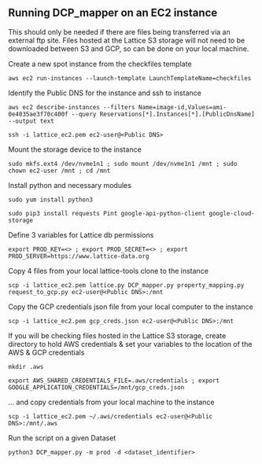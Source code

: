 Running DCP_mapper on an EC2 instance
---------------- 
This should only be needed if there are files being transferred via an external ftp site. Files hosted at the Lattice S3 storage will not need to be downloaded between S3 and GCP, so can be done on your local machine.
 
Create a new spot instance from the checkfiles template
```
aws ec2 run-instances --launch-template LaunchTemplateName=checkfiles
```
Identify the Public DNS for the instance and ssh to instance
```
aws ec2 describe-instances --filters Name=image-id,Values=ami-0e4035ae3f70c400f --query Reservations[*].Instances[*].[PublicDnsName] --output text
```
```
ssh -i lattice_ec2.pem ec2-user@<Public DNS>
```
Mount the storage device to the instance
```
sudo mkfs.ext4 /dev/nvme1n1 ; sudo mount /dev/nvme1n1 /mnt ; sudo chown ec2-user /mnt ; cd /mnt
```
Install python and necessary modules
```
sudo yum install python3
```
```
sudo pip3 install requests Pint google-api-python-client google-cloud-storage
```
Define 3 variables for Lattice db permissions
```
export PROD_KEY=<> ; export PROD_SECRET=<> ; export PROD_SERVER=https://www.lattice-data.org
```
Copy 4 files from your local lattice-tools clone to the instance
```
scp -i lattice_ec2.pem lattice.py DCP_mapper.py property_mapping.py request_to_gcp.py ec2-user@<Public DNS>:/mnt
```
Copy the GCP credentials json file from your local computer to the instance
```
scp -i lattice_ec2.pem gcp_creds.json ec2-user@<Public DNS>:/mnt
```
If you will be checking files hosted in the Lattice S3 storage, create directory to hold AWS credentials & set your variables to the location of the AWS & GCP credentials
```
mkdir .aws
```
```
export AWS_SHARED_CREDENTIALS_FILE=.aws/credentials ; export GOOGLE_APPLICATION_CREDENTIALS=/mnt/gcp_creds.json
```
... and copy credentials from your local machine to the instance
```
scp -i lattice_ec2.pem ~/.aws/credentials ec2-user@<Public DNS>:/mnt/.aws
```
Run the script on a given Dataset
```
python3 DCP_mapper.py -m prod -d <dataset_identifier>
```
